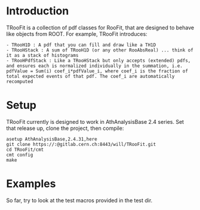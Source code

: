 Introduction
============

TRooFit is a collection of pdf classes for RooFit, that are designed to behave like objects from ROOT. For example, TRooFit introduces:

    - TRooH1D : A pdf that you can fill and draw like a TH1D
    - TRooHStack : A sum of TRooH1D (or any other RooAbsReal) ... think of it as a stack of histograms
    - TRooHPdfStack : Like a TRooHStack but only accepts (extended) pdfs, and ensures each is normalized individually in the summation, i.e. pdfValue = Sum(i) coef_i*pdfValue_i, where coef_i is the fraction of total expected events of that pdf. The coef_i are automatically recomputed 


Setup
=====

TRooFit currently is designed to work in AthAnalysisBase 2.4 series. Set that release up, clone the project, then compile:

```
asetup AthAnalysisBase,2.4.31,here
git clone https://:@gitlab.cern.ch:8443/will/TRooFit.git
cd TRooFit/cmt
cmt config
make
```

Examples
========
So far, try to look at the test macros provided in the test dir.